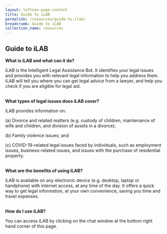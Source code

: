 ```yaml
---
layout: leftnav-page-content
title: Guide to iLAB
permalink: /resources/guide-to-ilab/
breadcrumb: Guide to iLAB
collection_name: resources
---
```

**Guide to iLAB**
---
**What is iLAB and what can it do?**
 
iLAB is the Intelligent Legal Assistance Bot. It identifies your legal issues and provides you with relevant legal information to help you address them. iLAB will tell you where you can get legal advice from a lawyer, and help you check if you are eligible for legal aid.


<br>**What types of legal issues does iLAB cover?**<br/>

iLAB provides information on:

(a)	Divorce and related matters (e.g. custody of children, maintenance of wife and children, and division of assets in a divorce);

(b)	Family violence issues; and

(c)	COVID-19-related legal issues faced by individuals, such as employment issues, business-related issues, and issues with the purchase of residential property.


<br>**What are the benefits of using iLAB?**<br/>
 
iLAB is available on any electronic device (e.g. desktop, laptop or handphone) with internet access, at any time of the day. It offers a quick way to get legal information,  at your own convenience, saving you time and travel expenses. 


<br>**How do I use iLAB?**<br/>
 
You can access iLAB by clicking on the chat window at the bottom right hand corner of this page.

